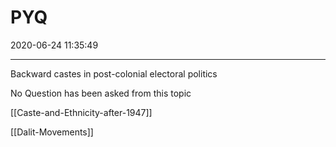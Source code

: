﻿# PYQ
2020-06-24 11:35:49
            
---


Backward castes in post-colonial electoral politics


No Question has been asked from this topic

[[Caste-and-Ethnicity-after-1947]]



[[Dalit-Movements]]

